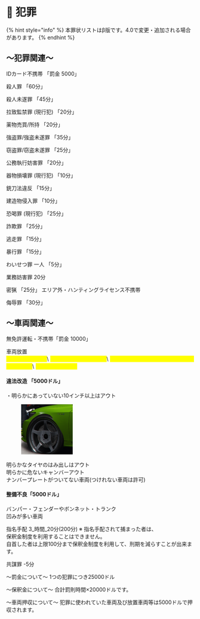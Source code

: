 # 📔 犯罪

{% hint style="info" %}
本罪状リストはβ版です。4.0で変更・追加される場合があります。
{% endhint %}

## 〜犯罪関連〜

IDカード不携帯 「罰金 5000」

殺人罪 「60分」

殺人未遂罪 「45分」

拉致監禁罪 (現行犯) 「20分」

薬物売買/所持 「20分」

強盗罪/強盗未遂罪 「35分」

窃盗罪/窃盗未遂罪 「25分」

公務執行妨害罪 「20分」

器物損壊罪 (現行犯) 「10分」

銃刀法違反 「15分」

建造物侵入罪 「10分」

恐喝罪 (現行犯) 「25分」

詐欺罪 「25分」

逃走罪 「15分」

暴行罪 「15分」

わいせつ罪 一人 「5分」

業務妨害罪 20分

密猟 「25分」 エリア外・ハンティングライセンス不携帯

侮辱罪 「30分」

## 〜車両関連〜

無免許運転・不携帯「罰金 10000」

車両放置 \
<mark style="color:yellow;">・初犯 5000ドル</mark>\ <mark style="color:yellow;">・2回目以降 15000ドル</mark>\ <mark style="color:yellow;">・4回目 25000ドル+1時間取り出せないように</mark>\ <mark style="color:yellow;">・5回目 10分逮捕</mark>

#### 違法改造 「5000ドル」

・明らかにあっていない10インチ以上はアウト

<figure><img src="../../.gitbook/assets/image (20).png" alt="" width="138"><figcaption></figcaption></figure>

明らかなタイヤのはみ出しはアウト\
明らかに危ないキャンバーアウト\
ナンバープレートがついてない車両(つけれない車両は許可)

#### 整備不良「5000ドル」

バンパー・フェンダーやボンネット・トランク\
凹みが多い車両



指名手配 3_時間_20分(200分) ※ 指名手配されて捕まった者は、\
保釈金制度を利用することはできません。\
自首した者は上限100分まで保釈金制度を利用して、刑期を減らすことが出来ます。

共謀罪 -5分

〜罰金について〜 1つの犯罪につき25000ドル

〜保釈金について〜 合計罰則時間×20000ドルです。

〜車両押収について〜 犯罪に使われていた車両及び放置車両等は5000ドルで押収されます。
